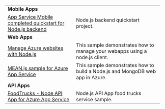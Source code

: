 | | |
|---|---|
| **Mobile Apps** ||
| [App Service Mobile completed quickstart for Node.js backend](https://azure.microsoft.com/en-us/resources/samples/app-service-mobile-nodejs-backend-quickstart/) | Node.js backend quickstart project. |
| **Web Apps** ||
| [Manage Azure websites with Node.js](https://azure.microsoft.com/en-us/resources/samples/app-service-web-nodejs-manage/) | This sample demonstrates how to manage your webapps using a node.js client. |
| [MEAN.js sample for Azure App Service](https://azure.microsoft.com/en-us/resources/samples/meanjs/) | This sample demonstrates how to build a Node.js and MongoDB web app in Azure. |
| **API Apps** ||
| [FoodTrucks - Node API App for Azure App Service](https://azure.microsoft.com/en-us/resources/samples/app-service-api-node-food-trucks/) | Node.js API App food trucks service sample. |
